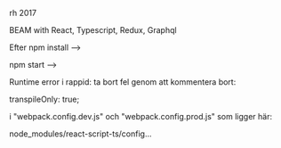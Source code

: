 rh 2017

BEAM with React, Typescript, Redux, Graphql


Efter npm install -->

npm start -->

Runtime error i rappid: ta bort fel genom att kommentera bort:
 
   transpileOnly: true;

i "webpack.config.dev.js" och "webpack.config.prod.js" som ligger här:

node_modules/react-script-ts/config...